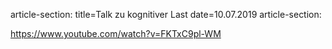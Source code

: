 article-section: 
title=Talk zu kognitiver Last
date=10.07.2019
article-section:

https://www.youtube.com/watch?v=FKTxC9pl-WM